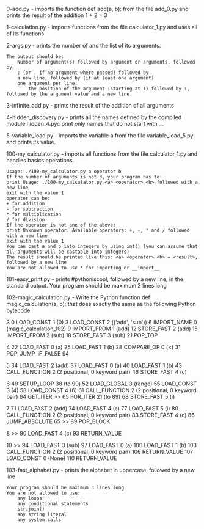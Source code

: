 0-add.py - imports the function def add(a, b): from the file add_0.py and prints the result of the addition 1 + 2 = 3

1-calculation.py - imports functions from the file calculator_1.py and uses all of its functions

2-args.py - prints the number of and the list of its arguments.

    The output should be:
        Number of argument(s) followed by argument or arguments, followed by
        : (or . if no argument where passed) followed by
        a new line, followed by (if at least one argument)
        one argument per line:
            the position of the argument (starting at 1) followed by :, followed by the argument value and a new line
            
3-infinite_add.py - prints the result of the addition of all arguments

4-hidden_discovery.py - prints all the names defined by the compiled module hidden_4.pyc
print only names that do not start with __

5-variable_load.py - imports the variable a from the file variable_load_5.py and prints its value.

100-my_calculator.py - imports all functions from the file calculator_1.py and handles basics operations.

    Usage: ./100-my_calculator.py a operator b
    If the number of arguments is not 3, your program has to:
    print Usage: ./100-my_calculator.py <a> <operator> <b> followed with a new line
    exit with the value 1
    operator can be:
    + for addition
    - for subtraction
    * for multiplication
    / for division
    If the operator is not one of the above:
    print Unknown operator. Available operators: +, -, * and / followed with a new line
    exit with the value 1
    You can cast a and b into integers by using int() (you can assume that all arguments will be castable into integers)
    The result should be printed like this: <a> <operator> <b> = <result>, followed by a new line
    You are not allowed to use * for importing or __import__
    
101-easy_print.py - prints #pythoniscool, followed by a new line, in the standard output.
Your program should be maximum 2 lines long    
    
102-magic_calculation.py - Write the Python function def magic_calculation(a, b): that does exactly the same as the following Python bytecode:

  3           0 LOAD_CONST               1 (0)
              3 LOAD_CONST               2 (('add', 'sub'))
              6 IMPORT_NAME              0 (magic_calculation_102)
              9 IMPORT_FROM              1 (add)
             12 STORE_FAST               2 (add)
             15 IMPORT_FROM              2 (sub)
             18 STORE_FAST               3 (sub)
             21 POP_TOP

  4          22 LOAD_FAST                0 (a)
             25 LOAD_FAST                1 (b)
             28 COMPARE_OP               0 (<)
             31 POP_JUMP_IF_FALSE       94

  5          34 LOAD_FAST                2 (add)
             37 LOAD_FAST                0 (a)
             40 LOAD_FAST                1 (b)
             43 CALL_FUNCTION            2 (2 positional, 0 keyword pair)
             46 STORE_FAST               4 (c)

  6          49 SETUP_LOOP              38 (to 90)
             52 LOAD_GLOBAL              3 (range)
             55 LOAD_CONST               3 (4)
             58 LOAD_CONST               4 (6)
             61 CALL_FUNCTION            2 (2 positional, 0 keyword pair)
             64 GET_ITER
        >>   65 FOR_ITER                21 (to 89)
             68 STORE_FAST               5 (i)

  7          71 LOAD_FAST                2 (add)
             74 LOAD_FAST                4 (c)
             77 LOAD_FAST                5 (i)
             80 CALL_FUNCTION            2 (2 positional, 0 keyword pair)
             83 STORE_FAST               4 (c)
             86 JUMP_ABSOLUTE           65
        >>   89 POP_BLOCK

  8     >>   90 LOAD_FAST                4 (c)
             93 RETURN_VALUE

 10     >>   94 LOAD_FAST                3 (sub)
             97 LOAD_FAST                0 (a)
            100 LOAD_FAST                1 (b)
            103 CALL_FUNCTION            2 (2 positional, 0 keyword pair)
            106 RETURN_VALUE
            107 LOAD_CONST               0 (None)
            110 RETURN_VALUE

103-fast_alphabet.py - prints the alphabet in uppercase, followed by a new line.

    Your program should be maximum 3 lines long
    You are not allowed to use:
        any loops
        any conditional statements
        str.join()
        any string literal
        any system calls

    
    
    
    
    
    
    
    
    
    
    
    
    
    
    
